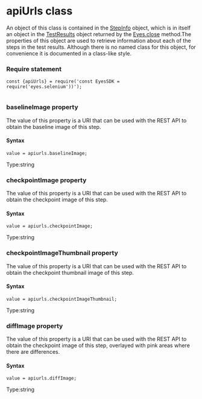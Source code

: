 # apiUrls class
An object of this class is contained in the [StepInfo](./stepinfo) object, which is in itself an object in the [TestResults](./testresults) object returned by the [Eyes.close](./eyes#close-method) method.The properties of this object are used to retrieve information about each of the steps in the test results. Although there is no named class for this object, for convenience it is documented in a class-like style.
 
 ### Require statement 
``` 
const {apiUrls} = require('const EyesSDK = require('eyes.selenium'))');
 
 ``` 


 
 ### baselineImage property
The value of this property is a URI that can be used with the REST API to obtain the baseline image of this step.

#### Syntax 
 ``` 
value = apiurls.baselineImage;
 ``` 
 
 Type:string 
 ### checkpointImage property
The value of this property is a URI that can be used with the REST API to obtain the checkpoint image of this step.

#### Syntax 
 ``` 
value = apiurls.checkpointImage;
 ``` 
 
 Type:string 
 ### checkpointImageThumbnail property
The value of this property is a URI that can be used with the REST API to obtain the checkpoint thumbnail image of this step.

#### Syntax 
 ``` 
value = apiurls.checkpointImageThumbnail;
 ``` 
 
 Type:string 
 ### diffImage property
The value of this property is a URI that can be used with the REST API to obtain the checkpoint image of this step, overlayed with pink areas where there are differences.

#### Syntax 
 ``` 
value = apiurls.diffImage;
 ``` 
 
 Type:string